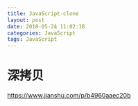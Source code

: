 ```yaml
---
title: JavaScript-clone
layout: post
date: 2018-05-24 11:02:18
categories: JavaScript
tags: JavaScript
---
```

# 深拷贝
https://www.jianshu.com/p/b4960aaec20b